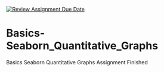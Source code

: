 [![Review Assignment Due Date](https://classroom.github.com/assets/deadline-readme-button-24ddc0f5d75046c5622901739e7c5dd533143b0c8e959d652212380cedb1ea36.svg)](https://classroom.github.com/a/GO2XCarv)
# Basics-Seaborn_Quantitative_Graphs
Basics Seaborn Quantitative Graphs Assignment
Finished
